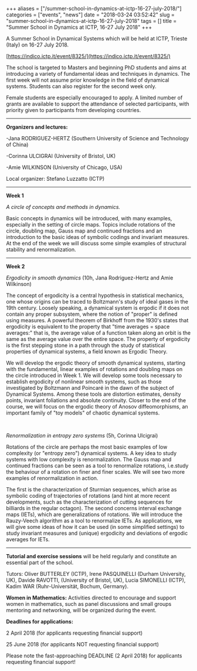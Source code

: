+++
aliases = ["/summer-school-in-dynamics-at-ictp-16-27-july-2018/"]
categories = ["events", "news"]
date = "2018-03-24 03:52:42"
slug = "summer-school-in-dynamics-at-ictp-16-27-july-2018"
tags = []
title = "Summer School in Dynamics at ICTP, 16-27 July 2018"
+++



A Summer School in Dynamical Systems which will be held at ICTP, Trieste
(Italy) on 16-27 July 2018.

[https://indico.ictp.it/event/8325/](https://indico.ictp.it/event/8325/)

The school is targeted to Masters and beginning PhD students and aims at
introducing a variety of fundamental ideas and techniques in dynamics.
The first week will not assume prior knowledge in the field of dynamical
systems. Students can also register for the second week only.

Female students are especially encouraged to apply. A limited number of
grants are available to support the attendance of selected participants,
with priority given to participants from developing countries.

------------------------------------------------------------------------------------------------------------

**Organizers and lectures:**

-Jana RODRIGUEZ-HERTZ (Southern University of Science and Technology of
China)

-Corinna ULCIGRAI (University of Bristol, UK)

-Amie WILKINSON (University of Chicago, USA)

Local organizer: Stefano Luzzatto (ICTP)

------------------------------------------------------------------------------------------------------------

**Week 1**

*A circle of concepts and methods in dynamics.*

Basic concepts in dynamics will be introduced, with many examples,
especially in the setting of circle maps. Topics include rotations of
the circle, doubling map, Gauss map and continued fractions and an
introduction to the basic ideas of symbolic codings and invariant
measures. At the end of the week we will discuss some simple examples of
structural stability and renormalization.

------------------------------------------------------------------------------------------------------------

**Week 2**

*Ergodicity in smooth dynamics* (10h, Jana Rodriguez-Hertz and
Amie Wilkinson)

The concept of ergodicity is a central hypothesis in statistical
mechanics, one whose origins can be traced to Boltzmann's study of ideal
gases in the 19th century. Loosely speaking, a dynamical system is
ergodic if it does not contain any proper subsystem, where the notion of
"proper" is defined using measures. A powerful theorem of Birkhoff from
the 1930's states that ergodicity is equivalent to the property that
"time averages = space averages:" that is, the average value of a
function taken along an orbit is the same as the average value over the
entire space. The property of ergodicity is the first stepping stone in
a path through the study of statistical properties of dynamical systems,
a field known as Ergodic Theory.

We will develop the ergodic theory of smooth dynamical systems, starting
with the fundamental, linear examples of rotations and doubling maps on
the circle introduced in Week 1. We will develop some tools necessary to
establish ergodicity of nonlinear smooth systems, such as those
investigated by Boltzmann and Poincaré in the dawn of the subject of
Dynamical Systems. Among these tools are distortion estimates, density
points, invariant foliations and absolute continuity. Closer to the end
of the course, we will focus on the ergodic theory of Anosov
diffeomorphisms, an important family of "toy models" of chaotic
dynamical systems.

 

*Renormalization in entropy zero systems* (5h, Corinna Ulcigrai)

Rotations of the circle are perhaps the most basic examples of low
complexity (or "entropy zero") dynamical systems. A key idea to study
systems with low complexity is renormalization. The Gauss map and
continued fractions can be seen as a tool to renormalize rotations,
i.e.study the behaviour of a rotation on finer and finer scales. We will
see two more examples of renormalization in action.

The first is the characterization of Sturmian sequences, which arise as
symbolic coding of trajectories of rotations (and hint at more recent
developments, such as the characterization of cutting sequences for
billiards in the regular octagon). The second concerns interval exchange
maps (IETs), which are generalizations of rotations. We will introduce
the Rauzy-Veech algorithm as a tool to renormalize IETs. As
applications, we will give some ideas of how it can be used (in some
simplified settings) to study invariant measures and (unique) ergodicity
and deviations of ergodic averages for IETs.

------------------------------------------------------------------------------------------------------------

**Tutorial and exercise sessions** will be held regularly and constitute
an essential part of the school.

Tutors: Oliver BUTTERLEY (ICTP), Irene PASQUINELLI (Durham
University, UK), Davide RAVOTTI, (University of Bristol, UK), Lucia
SIMONELLI (ICTP), Kadim WAR (Ruhr-Universität, Bochum, Germany).

**Women in Mathematics:** Activities directed to encourage and
support women in mathematics, such as panel discussions and small
groups mentoring and networking, will be organized during the event.

**Deadlines for applications:**

2 April 2018 (for applicants requesting
financial support)

25 June 2018 (for applicants NOT requesting
financial support)

Please note the fast-approaching DEADLINE (2 April
2018) for applicants requesting financial support!


